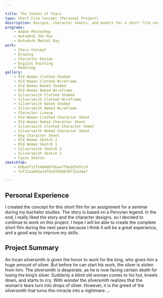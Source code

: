 ```yaml
---

title: The Stones of Tears
type: Short Film Concept (Personal Project)
description: Designs, character sheets, and models for a short film concept.
programs:
    - Adobe Photoshop
    - Autodesk 3ds Max
    - Autodesk Mental Ray
work:
    - Story Concept
    - Drawing
    - Character Design
    - Digital Painting
    - Modeling
gallery:
    - Old Woman Clothed Shaded
    - Old Woman Clothed Wireframe
    - Old Woman Naked Shaded
    - Old Woman Naked Wireframe
    - Silversmith Clothed Shaded
    - Silversmith Clothed Wireframe
    - Silversmith Naked Shaded
    - Silversmith Naked Wireframe
    - Character Lineup
    - Old Woman Clothed Character Sheet
    - Old Woman Naked Character Sheet
    - Silversmith Clothed Character Sheet
    - Silversmith Naked Character Sheet
    - Dog Character Sheet
    - Old Woman Sketch 2
    - Old Woman Sketch 1
    - Silversmith Sketch 2
    - Silversmith Sketch 1
    - Faces Sketch
sketchfab:
    - 6dba3f12fb4d4dbf8baa7f0ed25d7cc9
    - fef32aa983e14f019f8908f8f15a34e7

---
```


## Personal Experience
I created the concept for this short film for an assignment for a seminar during my bachelor studies. The story is based 
on a Peruvian legend. In the end, I really liked the story and the character designs, so I decided to continue to work 
on this project. I hope I will be able to create the complete short film during the next years because I think it will 
be a great experience, and a good way to improve my skills.

## Project Summary
An Incan silversmith is given the honor to work for the king, who gives him a huge amount of silver. But before he can 
start his work, the silver is stolen from him. The silversmith is desperate, as he is now facing certain death for 
losing the kingʼs silver. Suddenly a blind old woman comes to his hut, kneels down, and starts to cry. With wonder the 
silversmith realizes that the womanʼs tears turn into drops of silver. However, it is the greed of the silversmith that 
turns this miracle into a nightmare …
